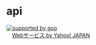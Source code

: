 # api
<a href="http://www.goo.ne.jp/">
<img src="//u.xgoo.jp/img/sgoo.png" alt="supported by goo"
title="supported by goo">
</a>
<br />
<!-- Begin Yahoo! JAPAN Web Services Attribution Snippet -->
<span style="margin:15px 15px 15px 15px"><a href="https://developer.yahoo.co.jp/sitemap/">Webサービス by Yahoo! JAPAN</a></span>
<!-- End Yahoo! JAPAN Web Services Attribution Snippet -->
